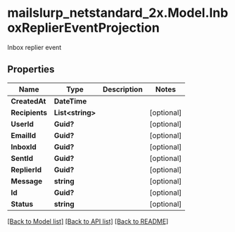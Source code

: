 # mailslurp_netstandard_2x.Model.InboxReplierEventProjection
Inbox replier event

## Properties

Name | Type | Description | Notes
------------ | ------------- | ------------- | -------------
**CreatedAt** | **DateTime** |  | 
**Recipients** | **List&lt;string&gt;** |  | [optional] 
**UserId** | **Guid?** |  | [optional] 
**EmailId** | **Guid?** |  | [optional] 
**InboxId** | **Guid?** |  | [optional] 
**SentId** | **Guid?** |  | [optional] 
**ReplierId** | **Guid?** |  | [optional] 
**Message** | **string** |  | [optional] 
**Id** | **Guid?** |  | [optional] 
**Status** | **string** |  | [optional] 

[[Back to Model list]](../README#documentation-for-models) [[Back to API list]](../README#documentation-for-api-endpoints) [[Back to README]](../README)

